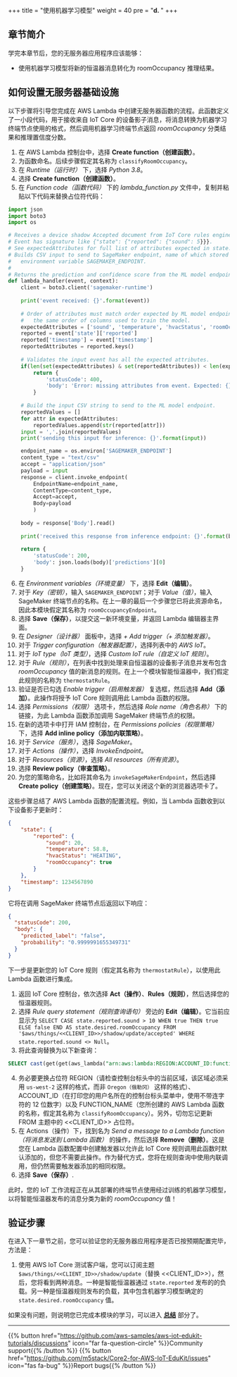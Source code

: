 +++
title = "使用机器学习模型"
weight = 40
pre = "<b>d. </b>"
+++

## 章节简介
学完本章节后，您的无服务器应用程序应该能够：
* 使用机器学习模型将新的恒温器消息转化为 roomOccupancy 推理结果。

## 如何设置无服务器基础设施
以下步骤将引导您完成在 AWS Lambda 中创建无服务器函数的流程。此函数定义了一小段代码，用于接收来自 IoT Core 的设备影子消息，将消息转换为机器学习终端节点使用的格式，然后调用机器学习终端节点返回 *roomOccupancy* 分类结果和推理置信度分数。

1. 在 AWS Lambda 控制台中，选择 **Create function（创建函数）**。
2. 为函数命名。后续步骤假定其名称为 `classifyRoomOccupancy`。
3. 在 *Runtime（运行时）* 下，选择 *Python 3.8*。
4. 选择 **Create function（创建函数）**。
5. 在 *Function code（函数代码）* 下的 *lambda_function.py* 文件中，复制并粘贴以下代码来替换占位符代码：
```python
import json
import boto3
import os

# Receives a device shadow Accepted document from IoT Core rules engine.
# Event has signature like {"state": {"reported": {"sound": 5}}}.
# See expectedAttributes for full list of attributes expected in state.reported.
# Builds CSV input to send to SageMaker endpoint, name of which stored in
#   environment variable SAGEMAKER_ENDPOINT.
#
# Returns the prediction and confidence score from the ML model endpoint.
def lambda_handler(event, context):
    client = boto3.client('sagemaker-runtime')
    
    print('event received: {}'.format(event))
    
    # Order of attributes must match order expected by ML model endpoint. E.g.
    #   the same order of columns used to train the model.
    expectedAttributes = ['sound', 'temperature', 'hvacStatus', 'roomOccupancy', 'timestamp']
    reported = event['state']['reported']
    reported['timestamp'] = event['timestamp']
    reportedAttributes = reported.keys()
    
    # Validates the input event has all the expected attributes.
    if(len(set(expectedAttributes) & set(reportedAttributes)) < len(expectedAttributes)):
        return {
            'statusCode': 400,
            'body': 'Error: missing attributes from event. Expected: {}. Received: {}.'.format(','.join(expectedAttributes), ','.join(reportedAttributes))
        }
    
    # Build the input CSV string to send to the ML model endpoint.
    reportedValues = []
    for attr in expectedAttributes:
        reportedValues.append(str(reported[attr]))
    input = ','.join(reportedValues)
    print('sending this input for inference: {}'.format(input))

    endpoint_name = os.environ['SAGEMAKER_ENDPOINT']
    content_type = "text/csv"
    accept = "application/json"
    payload = input
    response = client.invoke_endpoint(
        EndpointName=endpoint_name, 
        ContentType=content_type,
        Accept=accept,
        Body=payload
        )
        
    body = response['Body'].read()
        
    print('received this response from inference endpoint: {}'.format(body))
    
    return {
        'statusCode': 200,
        'body': json.loads(body)['predictions'][0]
    }
```
6. 在 *Environment variables（环境变量）* 下，选择 **Edit（编辑）**。
7. 对于 *Key（密钥）*，输入 `SAGEMAKER_ENDPOINT`；对于 *Value（值）*，输入 SageMaker 终端节点的名称。在上一章的最后一个步骤您已将此资源命名，因此本模块假定其名称为 `roomOccupancyEndpoint`。
8. 选择 **Save（保存）**，以提交这一新环境变量，并返回 Lambda 编辑器主界面。
9. 在 *Designer（设计器）* 面板中，选择 *+ Add trigger（+ 添加触发器）*。
10. 对于 *Trigger configuration（触发器配置）*，选择列表中的 *AWS IoT*。
11. 对于 *IoT type（IoT 类型）*，选择 *Custom IoT rule（自定义 IoT 规则）*。
12. 对于 *Rule（规则）*，在列表中找到处理来自恒温器的设备影子消息并发布包含 *roomOccupancy* 值的新消息的规则。在上一个模块智能恒温器中，我们假定此规则的名称为 `thermostatRule`。
13. 验证是否已勾选 *Enable trigger（启用触发器）* 复选框，然后选择 **Add（添加）**。此操作将授予 IoT Core 规则调用此 Lambda 函数的权限。
14. 选择 *Permissions（权限）* 选项卡，然后选择 *Role name（角色名称）* 下的链接，为此 Lambda 函数添加调用 SageMaker 终端节点的权限。
15. 在新的选项卡中打开 IAM 控制台，在 *Permissions policies（权限策略）* 下，选择 **Add inline policy（添加内联策略）**。
16. 对于 *Service（服务）*，选择 *SageMaker*。
17. 对于 *Actions（操作）*，选择 *InvokeEndpoint*。
18. 对于 *Resources（资源）*，选择 *All resources（所有资源）*。
19. 选择 **Review policy（审查策略）**。
20. 为您的策略命名，比如将其命名为 `invokeSageMakerEndpoint`，然后选择 **Create policy（创建策略）**。现在，您可以关闭这个新的浏览器选项卡了。

这些步骤总结了 AWS Lambda 函数的配置流程。例如，当 Lambda 函数收到以下设备影子更新时：
```JSON
{
    "state": {
        "reported": {
            "sound": 20,
            "temperature": 58.8,
            "hvacStatus": "HEATING",
            "roomOccupancy": true
        }
    },
    "timestamp": 1234567890
}
```

它将在调用 SageMaker 终端节点后返回以下响应：
```JSON
{
  "statusCode": 200,
  "body": {
    "predicted_label": "false",
    "probability": "0.9999991655349731"
  }
}
```

下一步是更新您的 IoT Core 规则（假定其名称为 `thermostatRule`），以使用此 Lambda 函数进行集成。
1. 返回 IoT Core 控制台，依次选择 **Act（操作）**、**Rules（规则）**，然后选择您的恒温器规则。
2. 选择 *Rule query statement（规则查询语句）* 旁边的 **Edit（编辑）**。它当前应显示为 `SELECT CASE state.reported.sound > 10 WHEN true THEN true ELSE false END AS state.desired.roomOccupancy FROM '$aws/things/<<CLIENT_ID>>/shadow/update/accepted' WHERE state.reported.sound <> Null`。
3. 将此查询替换为以下新查询：
```SQL
SELECT cast(get(get(aws_lambda("arn:aws:lambda:REGION:ACCOUNT_ID:function:FUNCTION_NAME", *), "body"), "predicted_label") AS Boolean) AS state.desired.roomOccupancy FROM '$aws/things/<<CLIENT_ID>>/shadow/update/accepted' WHERE state.reported.sound <> Null
```
4. 务必要更换占位符 REGION（请检查控制台标头中的当前区域，该区域必须采用 `us-west-2` 这样的格式，而非 `Oregon（俄勒冈）` 这样的格式）、ACCOUNT_ID（在打印您的用户名所在的控制台标头菜单中，使用不带连字符的 12 位数字）以及 FUNCTION_NAME（您所创建的 AWS Lambda 函数的名称，假定其名称为 `classifyRoomOccupancy`）。另外，切勿忘记更新 FROM 主题中的 <<CLIENT_ID>> 占位符。
5. 在 Actions（操作）下，找到名为 *Send a message to a Lambda function（将消息发送到 Lambda 函数）* 的操作，然后选择 **Remove（删除）**。这是您在 Lambda 函数配置中创建触发器以允许此 IoT Core 规则调用此函数时默认添加的，但您不需要此操作。作为替代方式，您将在规则查询中使用内联调用，但仍然需要触发器添加的相同权限。
6. 选择 **Save（保存）**.

此时，您的 IoT 工作流程正在从其部署的终端节点使用经过训练的机器学习模型，以将智能恒温器发布的消息分类为新的 *roomOccupancy* 值！

## 验证步骤
在进入下一章节之前，您可以验证您的无服务器应用程序是否已按预期配置完毕，方法是：

1. 使用 AWS IoT Core 测试客户端，您可以订阅主题 `$aws/things/<<CLIENT_ID>>/shadow/update`（替换 <<CLIENT_ID>>），然后，您将看到两种消息。一种是智能恒温器通过 `state.reported` 发布的的负载。另一种是恒温器规则发布的负载，其中包含机器学习模型确定的 `state.desired.roomOccupancy` 值。

如果没有问题，则说明您已完成本模块的学习，可以进入 [**总结**](/cn/smart-spaces/conclusion.html) 部分了。

---
{{% button href="https://github.com/aws-samples/aws-iot-edukit-tutorials/discussions" icon="far fa-question-circle" %}}Community support{{% /button %}} {{% button href="https://github.com/m5stack/Core2-for-AWS-IoT-EduKit/issues" icon="fas fa-bug" %}}Report bugs{{% /button %}}
